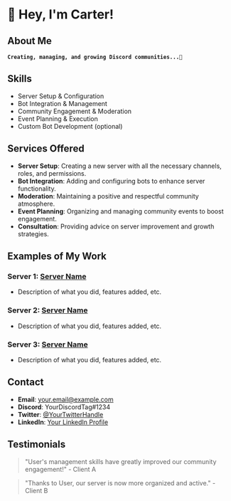 # 👋 Hey, I'm Carter!

## About Me
**`Creating, managing, and growing Discord communities...🚀 `**

## Skills
- Server Setup & Configuration
- Bot Integration & Management
- Community Engagement & Moderation
- Event Planning & Execution
- Custom Bot Development (optional)

## Services Offered
- **Server Setup**: Creating a new server with all the necessary channels, roles, and permissions.
- **Bot Integration**: Adding and configuring bots to enhance server functionality.
- **Moderation**: Maintaining a positive and respectful community atmosphere.
- **Event Planning**: Organizing and managing community events to boost engagement.
- **Consultation**: Providing advice on server improvement and growth strategies.

## Examples of My Work
### Server 1: [Server Name](server-invite-link)
- Description of what you did, features added, etc.

### Server 2: [Server Name](server-invite-link)
- Description of what you did, features added, etc.

### Server 3: [Server Name](server-invite-link)
- Description of what you did, features added, etc.

## Contact
- **Email**: your.email@example.com
- **Discord**: YourDiscordTag#1234
- **Twitter**: [@YourTwitterHandle](https://twitter.com/YourTwitterHandle)
- **LinkedIn**: [Your LinkedIn Profile](https://linkedin.com/in/YourProfile)

## Testimonials
> "User's management skills have greatly improved our community engagement!" - Client A

> "Thanks to User, our server is now more organized and active." - Client B
